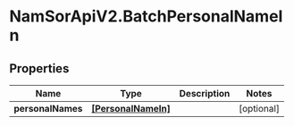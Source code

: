 # NamSorApiV2.BatchPersonalNameIn

## Properties
Name | Type | Description | Notes
------------ | ------------- | ------------- | -------------
**personalNames** | [**[PersonalNameIn]**](PersonalNameIn.md) |  | [optional] 


